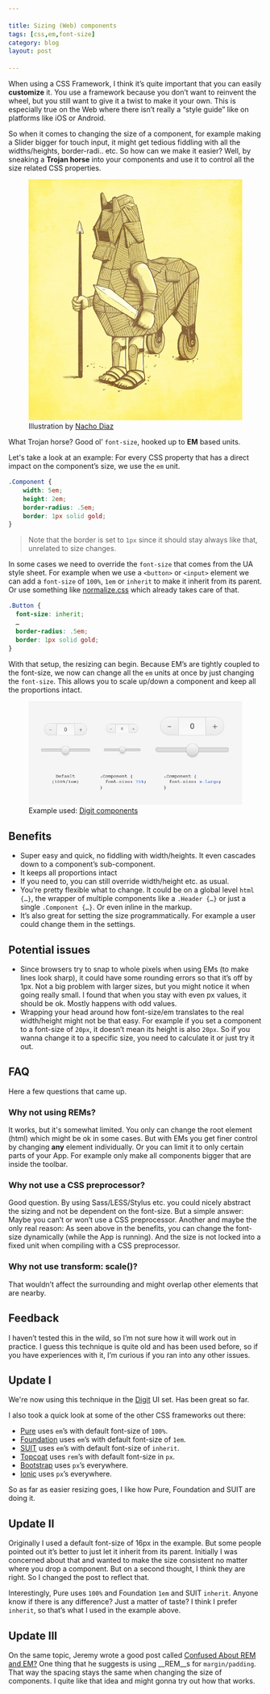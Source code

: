 ```yaml
---

title: Sizing (Web) components
tags: [css,em,font-size]
category: blog
layout: post

---
```


When using a CSS Framework, I think it’s quite important that you can easily __customize__ it. You use a framework because you don’t want to reinvent the wheel, but you still want to give it a twist to make it your own. This is especially true on the Web where there isn’t really a “style guide” like on platforms like iOS or Android.

So when it comes to changing the size of a component, for example making a Slider bigger for touch input, it might get tedious fiddling with all the widths/heights, border-radi.. etc. So how can we make it easier? Well, by sneaking a __Trojan horse__ into your components and use it to control all the size related CSS properties.

<figure>
    <img class="img--50" src="/img/posts/sizing-components-1.jpg" alt="Trojan Horse">
    <figcaption>Illustration by <a href="http://naolito.deviantart.com/art/Trojan-horse-191593670">Nacho Diaz</a></figcaption>
</figure>

What Trojan horse? Good ol’ `font-size`, hooked up to __EM__ based units.

Let's take a look at an example: For every CSS property that has a direct impact on the component’s size, we use the `em` unit.

```css
.Component {
    width: 5em;
    height: 2em;
    border-radius: .5em;
    border: 1px solid gold;
}
```

> Note that the border is set to `1px` since it should stay always like that, unrelated to size changes.

In some cases we need to override the `font-size` that comes from the UA style sheet. For example when we use a `<button>` or `<input>` element we can add a `font-size` of `100%`, `1em` or `inherit` to make it inherit from its parent. Or use something like [normalize.css](http://normalize-css.com/) which already takes care of that.

```css
.Button {
  font-size: inherit;
  …
  border-radius: .5em;
  border: 1px solid gold;
}
```

With that setup, the resizing can begin. Because EM’s are tightly coupled to the font-size, we now can change all the `em` units at once by just changing the `font-size`. This allows you to scale up/down a component and keep all the proportions intact.

<figure>
    <img class="img" src="/img/posts/sizing-components-2.jpg" alt="Digit">
    <figcaption>Example used: <a href="https://github.com/montagejs/digit">Digit components</a></figcaption>
</figure>


## Benefits

* Super easy and quick, no fiddling with width/heights. It even cascades down to a component’s sub-component.
* It keeps all proportions intact
* If you need to, you can still override width/height etc. as usual.
* You’re pretty flexible what to change. It could be on a global level `html {…}`, the wrapper of multiple components like a `.Header {…}` or just a single `.Component {…}`. Or even inline in the markup.
* It’s also great for setting the size programmatically. For example a user could change them in the settings.


## Potential issues

* Since browsers try to snap to whole pixels when using EMs (to make lines look sharp), it could have some rounding errors so that it’s off by 1px. Not a big problem with larger sizes, but you might notice it when going really small. I found that when you stay with even px values, it should be ok. Mostly happens with odd values.
* Wrapping your head around how font-size/em translates to the real width/height might not be that easy. For example if you set a component to a font-size of `20px`, it doesn’t mean its height is also `20px`. So if you wanna change it to a specific size, you need to calculate it or just try it out.


## FAQ

Here a few questions that came up.

### Why not using REMs?
It works, but it's somewhat limited. You only can change the root element (html) which might be ok in some cases. But with EMs you get finer control by changing __any__ element individually. Or you can limit it to only certain parts of your App. For example only make all components bigger that are inside the toolbar.

### Why not use a CSS preprocessor?
Good question. By using Sass/LESS/Stylus etc. you could nicely abstract the sizing and not be dependent on the font-size. But a simple answer: Maybe you can’t or won’t use a CSS preprocessor. Another and maybe the only real reason: As seen above in the benefits, you can change the font-size dynamically (while the App is running). And the size is not locked into a fixed unit when compiling with a CSS preprocessor.

### Why not use transform: scale()?
That wouldn’t affect the surrounding and might overlap other elements that are nearby.


## Feedback

I haven’t tested this in the wild, so I’m not sure how it will work out in practice. I guess this technique is quite old and has been used before, so if you have experiences with it, I’m curious if you ran into any other issues.


## Update I

We're now using this technique in the [Digit](https://github.com/montagejs/digit) UI set. Has been great so far.

I also took a quick look at some of the other CSS frameworks out there:

* [Pure](http://purecss.io/) uses `em`’s with default font-size of `100%`.
* [Foundation](http://foundation.zurb.com/) uses `em`’s with default font-size of `1em`.
* [SUIT](https://github.com/suitcss) uses `em`’s with default font-size of `inherit`.
* [Topcoat](http://topcoat.io/) uses `rem`’s with default font-size in `px`.
* [Bootstrap](http://twitter.github.io/bootstrap/) uses `px`’s everywhere.
* [Ionic](http://ionicframework.com/) uses `px`’s everywhere.

So as far as easier resizing goes, I like how Pure, Foundation and SUIT are doing it.


## Update II
Originally I used a default font-size of 16px in the example. But some people pointed out it’s better to just let it inherit from its parent. Initially I was concerned about that and wanted to make the size consistent no matter where you drop a component. But on a second thought, I think they are right. So I changed the post to reflect that.

Interestingly, Pure uses `100%` and Foundation `1em` and SUIT `inherit`. Anyone know if there is any difference? Just a matter of taste? I think I prefer `inherit`, so that’s what I used in the example above.

## Update III
On the same topic, Jeremy wrote a good post called [Confused About REM and EM?](http://j.eremy.net/confused-about-rem-and-em/) One thing that he suggests is using __REM__s for `margin/padding`. That way the spacing stays the same when changing the size of components. I quite like that idea and might gonna try out how that works.
